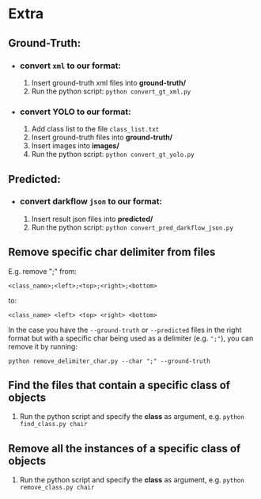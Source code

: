 # Extra

## Ground-Truth:
- ### convert `xml` to our format:

    1) Insert ground-truth xml files into **ground-truth/**
    2) Run the python script: `python convert_gt_xml.py`

- ### convert YOLO to our format:

    1) Add class list to the file `class_list.txt`
    2) Insert ground-truth files into **ground-truth/**
    3) Insert images into **images/**
    4) Run the python script: `python convert_gt_yolo.py`

## Predicted:
- ### convert darkflow `json` to our format:

    1) Insert result json files into **predicted/**
    2) Run the python script: `python convert_pred_darkflow_json.py`

## Remove specific char delimiter from files

E.g. remove ";" from:

`<class_name>;<left>;<top>;<right>;<bottom>`

to:

`<class_name> <left> <top> <right> <bottom>`

In the case you have the `--ground-truth` or `--predicted` files in the right format but with a specific char being used as a delimiter (e.g. `";"`), you can remove it by running:

`python remove_delimiter_char.py --char ";" --ground-truth`

## Find the files that contain a specific class of objects

1) Run the python script and specify the **class** as argument, e.g.
`python find_class.py chair`

## Remove all the instances of a specific class of objects

1) Run the python script and specify the **class** as argument, e.g.
`python remove_class.py chair`
